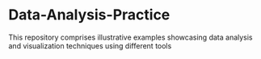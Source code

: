 # Data-Analysis-Practice
This repository comprises illustrative examples showcasing data analysis and visualization techniques using different tools
